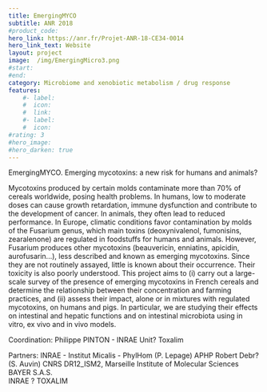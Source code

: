 ```yaml
---	
title: EmergingMYCO	
subtitle: ANR 2018	
#product_code: 	
hero_link: https://anr.fr/Projet-ANR-18-CE34-0014	
hero_link_text: Website	
layout: project	
image: 	/img/EmergingMicro3.png
#start:	
#end: 	
category: Microbiome and xenobiotic metabolism / drug response	
features:	
    #- label: 	
    #  icon: 	
    #  link: 	
    #- label: 	
    #  icon: 	
#rating: 3	
#hero_image: 	
#hero_darken: true	
---	
```

	
	
	
	
EmergingMYCO. Emerging mycotoxins: a new risk for humans and animals? 	
	
Mycotoxins produced by certain molds contaminate more than 70% of cereals worldwide, posing health problems. In humans, low to moderate doses can cause growth retardation, immune dysfunction and contribute to the development of cancer. In animals, they often lead to reduced performance. In Europe, climatic conditions favor contamination by molds of the Fusarium genus, which main toxins (deoxynivalenol, fumonisins, zearalenone) are regulated in foodstuffs for humans and animals. However, Fusarium produces other mycotoxins (beauvericin, enniatins, apicidin, aurofusarin...), less described and known as emerging mycotoxins. Since they are not routinely assayed, little is known about their occurrence. Their toxicity is also poorly understood. This project aims to (i) carry out a large-scale survey of the presence of emerging mycotoxins in French cereals and determine the relationship between their concentration and farming practices, and (ii) assess their impact, alone or in mixtures with regulated mycotoxins, on humans and pigs. In particular, we are studying their effects on intestinal and hepatic functions and on intestinal microbiota using in vitro, ex vivo and in vivo models.	
	
Coordination: Philippe PINTON - INRAE Unit? Toxalim	
	
Partners: INRAE - Institut Micalis - PhylHom (P. Lepage)	APHP Robert Debr? (S. Auvin)
                         CNRS DR12_ISM2, Marseille Institute of Molecular Sciences	
                         BAYER S.A.S.	
                         INRAE ? TOXALIM	
